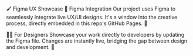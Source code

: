 🖌 Figma UX Showcase
🎨 Figma Integration
Our project uses Figma to seamlessly integrate live UX/UI designs. It's a window into the creative process, directly embedded in this repo's GitHub Pages. 🚀

👩‍💻 For Designers
Showcase your work directly to developers by updating the Figma file. Changes are instantly live, bridging the gap between design and development. 🌉
